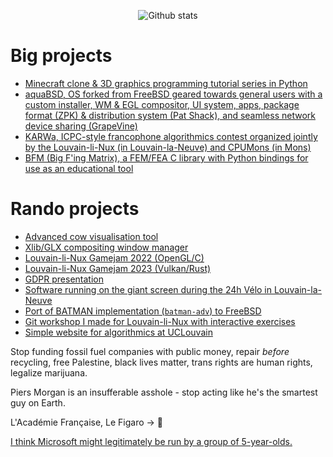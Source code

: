 <p align="center">
	<img src="https://streak-stats.demolab.com/?user=obiwac&theme=transparent&hide_border=true&starting_year=2011" alt="Github stats" />
</p>

# Big projects

- [Minecraft clone & 3D graphics programming tutorial series in Python](https://obiw.ac/mcpy)
- [aquaBSD, OS forked from FreeBSD geared towards general users with a custom installer, WM & EGL compositor, UI system, apps, package format (ZPK) & distribution system (Pat Shack), and seamless network device sharing (GrapeVine)](https://inobulles.github.io)
- [KARWa, ICPC-style francophone algorithmics contest organized jointly by the Louvain-li-Nux (in Louvain-la-Neuve) and CPUMons (in Mons)](https://github.com/karwa-org)
- [BFM (Big F'ing Matrix), a FEM/FEA C library with Python bindings for use as an educational tool](https://obiw.ac/bfm)

# Rando projects

- [Advanced cow visualisation tool](https://obiw.ac/moodle)
- [Xlib/GLX compositing window manager](https://github.com/obiwac/x-compositing-wm)
- [Louvain-li-Nux Gamejam 2022 (OpenGL/C)](https://github.com/obiwac/lln-gamejam-2022)
- [Louvain-li-Nux Gamejam 2023 (Vulkan/Rust)](https://github.com/obiwac/lln-gamejam-2023)
- [GDPR presentation](https://obiw.ac/gdpr)
- [Software running on the giant screen during the 24h Vélo in Louvain-la-Neuve](https://github.com/obiwac/24h-lln-screen)
- [Port of BATMAN implementation (`batman-adv`) to FreeBSD](https://wiki.freebsd.org/SummerOfCode2023Projects/CallingTheBatmanFreeNetworksOnFreeBSD)
- [Git workshop I made for Louvain-li-Nux with interactive exercises](https://gitlab.com/louvainlinux/training/atelier-git)
- [Simple website for algorithmics at UCLouvain](https://alexisenglebert.github.io/)

Stop funding fossil fuel companies with public money, repair *before* recycling, free Palestine, black lives matter, trans rights are human rights, legalize marijuana.

Piers Morgan is an insufferable asshole - stop acting like he's the smartest guy on Earth.

L'Académie Française, Le Figaro -> 🤡

[I think Microsoft might legitimately be run by a group of 5-year-olds.](https://learn.microsoft.com/en-us/microsoft-365/security/defender/microsoft-threat-actor-naming)

